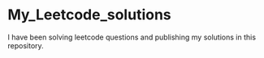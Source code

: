 # My_Leetcode_solutions
I have been solving leetcode questions and publishing my solutions in this repository.
